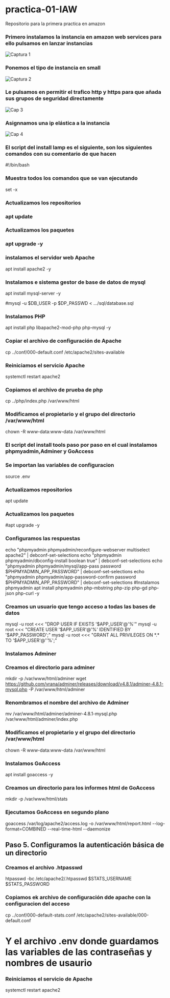 # practica-01-IAW
Repositorio para la primera practica en amazon

### Primero instalamos la instancia en amazon web services para ello pulsamos en lanzar instancias
![Captura 1](https://github.com/JoseFco04/practica-01-IAW/assets/145347148/d0429595-4975-4a76-a2bd-9244a6a673cc)

### Ponemos el tipo de instancia en small
![Captura 2](https://github.com/JoseFco04/practica-01-IAW/assets/145347148/f06ac2b4-85fa-4d7c-962c-dce9793916f1)

### Le pulsamos en permitir el trafico http y https para que añada sus grupos de seguridad directamente
![Cap 3](https://github.com/JoseFco04/practica-01-IAW/assets/145347148/1930e39b-2550-4f2f-85e6-027bf242ffdc)

### Asignnamos una ip elástica a la instancia 
![Cap 4](https://github.com/JoseFco04/practica-01-IAW/assets/145347148/1c768fb3-d1e0-4fef-8fa6-b7f650e736b6)

### El script del install lamp es el siguiente, son los siguientes comandos con su comentario de que hacen 
#!/bin/bash

### Muestra todos los comandos que se van ejecutando
set -x

### Actualizamos los repositorios
### apt update

### Actualizamos los paquetes

### apt upgrade -y

### instalamos el servidor web Apache
apt install apache2 -y

### Instalamos e sistema gestor de base de datos de mysql
apt install mysql-server -y

#mysql -u $DB_USER -p $DP_PASSWD < .../sql/database.sql

### Instalamos  PHP
apt install php libapache2-mod-php php-mysql -y

### Copiar el archivo de configuración de Apache 
cp ../conf/000-default.conf /etc/apache2/sites-available
### Reiniciamos el servicio Apache
systemctl restart apache2

### Copiamos el archivo de prueba de php
cp ../php/index.php /var/www/html

### Modificamos el propietario y el grupo del directorio /var/www/html

chown -R www-data:www-data /var/www/html

### El script del install tools paso por paso en el cual instalamos phpmyadmin,Adminer y GoAccess
### Se importan las variables de configuracion
source .env

### Actualizamos repositorios 
apt update

### Actualizamos los paquetes 
#apt upgrade -y

### Configuramos las respuestas
echo "phpmyadmin phpmyadmin/reconfigure-webserver multiselect apache2" | debconf-set-selections
echo "phpmyadmin phpmyadmin/dbconfig-install boolean true" | debconf-set-selections
echo "phpmyadmin phpmyadmin/mysql/app-pass password $PHPMYADMIN_APP_PASSWORD" | debconf-set-selections
echo "phpmyadmin phpmyadmin/app-password-confirm password $PHPMYADMIN_APP_PASSWORD" | debconf-set-selections
#Instalamos phpmyadmin
apt install phpmyadmin php-mbstring php-zip php-gd php-json php-curl -y

### Creamos un usuario que tengo acceso a todas las bases de datos 
mysql -u root <<< "DROP USER IF EXISTS '$APP_USER'@'%'"
mysql -u root <<< "CREATE USER '$APP_USER'@'%' IDENTIFIED BY '$APP_PASSWORD';"
mysql -u root <<< "GRANT ALL PRIVILEGES ON *.* TO '$APP_USER'@''%';"


### Instalamos Adminer 
### Creamos el directorio para adminer 
mkdir -p /var/www/html/adminer
wget https://github.com/vrana/adminer/releases/download/v4.8.1/adminer-4.8.1-mysql.php -P /var/www/html/adminer

### Renombramos el nombre del archivo de Adminer 
mv /var/www/html/adminer/adminer-4.8.1-mysql.php /var/www/html/adminer/index.php

### Modificamos el propietario y el grupo del directorio /var/www/html
chown -R www-data:www-data /var/www/html

### Instalamos GoAccess
apt install goaccess -y

### Creamos un directorio para los informes html de GoAccess
mkdir -p /var/www/html/stats 

### Ejecutamos GoAccess en segundo plano 
goaccess /var/log/apache2/access.log -o /var/www/html/report.html --log-format=COMBINED --real-time-html --daemonize

## Paso 5. Configuramos la autenticación básica de un directorio
### Creamos el archivo .htpasswd
htpasswd -bc /etc/apache2/.htpasswd $STATS_USERNAME $STATS_PASSWORD

### Copiamos ek archivo de configuración dde apache con la configuracion del acceso 
cp ../conf/000-default-stats.conf /etc/apache2/sites-available/000-default.conf

# Y el archivo .env donde guardamos las variables de las contraseñas y nombres de usaurio

### Reiniciamos el servicio de Apache 
systemctl restart apache2


